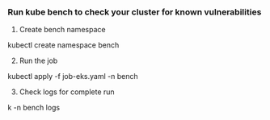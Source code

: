 ### Run kube bench to check your cluster for known vulnerabilities

1. Create bench namespace

kubectl create namespace bench

2. Run the job

kubectl apply -f job-eks.yaml -n bench


3. Check logs for complete run

k -n bench logs <pod-id>